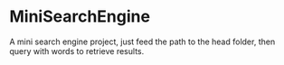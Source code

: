 # MiniSearchEngine
A mini search engine project, just feed the path to the head folder, then query with words to retrieve results.
